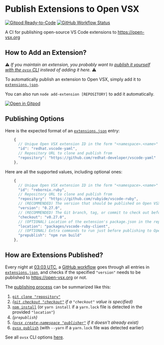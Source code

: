 # Publish Extensions to Open VSX

[![Gitpod Ready-to-Code](https://img.shields.io/badge/Gitpod-ready--to--code-blue?logo=gitpod)](https://gitpod.io/#https://github.com/open-vsx/publish-extensions)
[![GitHub Workflow Status](https://github.com/open-vsx/publish-extensions/workflows/Publish%20extensions%20to%20open-vsx.org/badge.svg)](https://github.com/open-vsx/publish-extensions/actions?query=workflow%3A%22Publish+extensions+to+open-vsx.org%22)

A CI for publishing open-source VS Code extensions to https://open-vsx.org

## How to Add an Extension?

⚠️ _If you maintain an extension, you probably want to [publish it yourself with the `ovsx` CLI](https://github.com/eclipse/openvsx/blob/master/cli/README.md) instead of adding it here._ ⚠️

To automatically publish an extension to Open VSX, simply add it to [`extensions.json`](./extensions.json).

You can also run `node add-extension [REPOSITORY]` to add it automatically.

[![Open in Gitpod](https://gitpod.io/button/open-in-gitpod.svg)](https://gitpod.io/#https://github.com/open-vsx/publish-extensions)

## Publishing Options

Here is the expected format of an [`extensions.json`](./extensions.json) entry:

```js
    {
      // Unique Open VSX extension ID in the form "<namespace>.<name>"
      "id": "redhat.vscode-yaml",
      // Repository URL to clone and publish from
      "repository": "https://github.com/redhat-developer/vscode-yaml"
    },
```

Here are all the supported values, including optional ones:

```js
    {
      // Unique Open VSX extension ID in the form "<namespace>.<name>"
      "id": "rebornix.ruby",
      // Repository URL to clone and publish from
      "repository": "https://github.com/rubyide/vscode-ruby",
      // (RECOMMENDED) The version that should be published on Open VSX (defaults to the package.json version)
      "version": "0.27.0",
      // (RECOMMENDED) The Git branch, tag, or commit to check out before publishing (defaults to the repository's default branch)
      "checkout": "v0.27.0",
      // (OPTIONAL) Location of the extension's package.json in the repository (defaults to the repository's root directory)
      "location": "packages/vscode-ruby-client",
      // (OPTIONAL) Extra commands to run just before publishing to Open VSX (i.e. after "yarn/npm install", but before "vscode:prepublish")
      "prepublish": "npm run build"
    },
```

## How are Extensions Published?

Every night at [03:03 UTC](https://github.com/open-vsx/publish-extensions/blob/e70fb554a5c265e53f44605dbd826270b860694b/.github/workflows/publish-extensions.yml#L3-L6), a [GitHub workflow](https://github.com/open-vsx/publish-extensions/blob/e70fb554a5c265e53f44605dbd826270b860694b/.github/workflows/publish-extensions.yml#L9-L21) goes through all entries in [`extensions.json`](./extensions.json), and checks if the specified `"version"` needs to be published to https://open-vsx.org or not.

The [publishing process](https://github.com/open-vsx/publish-extensions/blob/e70fb554a5c265e53f44605dbd826270b860694b/publish-extensions.js#L57-L82) can be summarized like this:

1. [`git clone "repository"`](https://github.com/open-vsx/publish-extensions/blob/e70fb554a5c265e53f44605dbd826270b860694b/publish-extensions.js#L58)
2. _([`git checkout "checkout"`](https://github.com/open-vsx/publish-extensions/blob/e70fb554a5c265e53f44605dbd826270b860694b/publish-extensions.js#L60) if a `"checkout"` value is specified)_
3. [`npm install`](https://github.com/open-vsx/publish-extensions/blob/e70fb554a5c265e53f44605dbd826270b860694b/publish-extensions.js#L66) (or `yarn install` if a `yarn.lock` file is detected in the provided `"location"`)
4. _(`prepublish`)_
5. _([`ovsx create-namespace "publisher"`](https://github.com/open-vsx/publish-extensions/blob/e70fb554a5c265e53f44605dbd826270b860694b/publish-extensions.js#L68-L74) if it doesn't already exist)_
6. [`ovsx publish`](https://github.com/open-vsx/publish-extensions/blob/e70fb554a5c265e53f44605dbd826270b860694b/publish-extensions.js#L76-L82) (with `--yarn` if a `yarn.lock` file was detected earlier)

See all `ovsx` CLI options [here](https://github.com/eclipse/openvsx/blob/master/cli/README.md).
